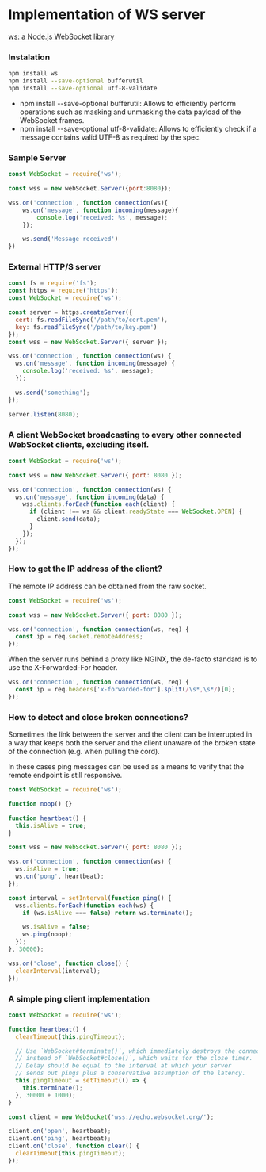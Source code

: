 # Implementation of WS server
[ws: a Node.js WebSocket library](https://github.com/websockets/ws)

### Instalation
```bash
npm install ws
npm install --save-optional bufferutil
npm install --save-optional utf-8-validate
```

- npm install --save-optional bufferutil: Allows to efficiently perform operations such as masking and unmasking the data payload of the WebSocket frames.
- npm install --save-optional utf-8-validate: Allows to efficiently check if a message contains valid UTF-8 as required by the spec.
### Sample Server
```js
const WebSocket = require('ws');

const wss = new webSocket.Server({port:8080});

wss.on('connection', function connection(ws){
    ws.on('message', function incoming(message){
        console.log('received: %s', message);
    });

    ws.send('Message received')
})
```
### External HTTP/S server
```js
const fs = require('fs');
const https = require('https');
const WebSocket = require('ws');

const server = https.createServer({
  cert: fs.readFileSync('/path/to/cert.pem'),
  key: fs.readFileSync('/path/to/key.pem')
});
const wss = new WebSocket.Server({ server });

wss.on('connection', function connection(ws) {
  ws.on('message', function incoming(message) {
    console.log('received: %s', message);
  });

  ws.send('something');
});

server.listen(8080);
```

### A client WebSocket broadcasting to every other connected WebSocket clients, excluding itself.

```js
const WebSocket = require('ws');

const wss = new WebSocket.Server({ port: 8080 });

wss.on('connection', function connection(ws) {
  ws.on('message', function incoming(data) {
    wss.clients.forEach(function each(client) {
      if (client !== ws && client.readyState === WebSocket.OPEN) {
        client.send(data);
      }
    });
  });
});
```

### How to get the IP address of the client?
The remote IP address can be obtained from the raw socket.
```js
const WebSocket = require('ws');

const wss = new WebSocket.Server({ port: 8080 });

wss.on('connection', function connection(ws, req) {
  const ip = req.socket.remoteAddress;
});
```

When the server runs behind a proxy like NGINX, the de-facto standard is to use the X-Forwarded-For header.
```js
wss.on('connection', function connection(ws, req) {
  const ip = req.headers['x-forwarded-for'].split(/\s*,\s*/)[0];
});
```

### How to detect and close broken connections?
Sometimes the link between the server and the client can be interrupted in a way that keeps both the server and the client unaware of the broken state of the connection (e.g. when pulling the cord).

In these cases ping messages can be used as a means to verify that the remote endpoint is still responsive.
```js
const WebSocket = require('ws');

function noop() {}

function heartbeat() {
  this.isAlive = true;
}

const wss = new WebSocket.Server({ port: 8080 });

wss.on('connection', function connection(ws) {
  ws.isAlive = true;
  ws.on('pong', heartbeat);
});

const interval = setInterval(function ping() {
  wss.clients.forEach(function each(ws) {
    if (ws.isAlive === false) return ws.terminate();

    ws.isAlive = false;
    ws.ping(noop);
  });
}, 30000);

wss.on('close', function close() {
  clearInterval(interval);
});
```

### A simple ping client implementation
```js
const WebSocket = require('ws');

function heartbeat() {
  clearTimeout(this.pingTimeout);

  // Use `WebSocket#terminate()`, which immediately destroys the connection,
  // instead of `WebSocket#close()`, which waits for the close timer.
  // Delay should be equal to the interval at which your server
  // sends out pings plus a conservative assumption of the latency.
  this.pingTimeout = setTimeout(() => {
    this.terminate();
  }, 30000 + 1000);
}

const client = new WebSocket('wss://echo.websocket.org/');

client.on('open', heartbeat);
client.on('ping', heartbeat);
client.on('close', function clear() {
  clearTimeout(this.pingTimeout);
});
```